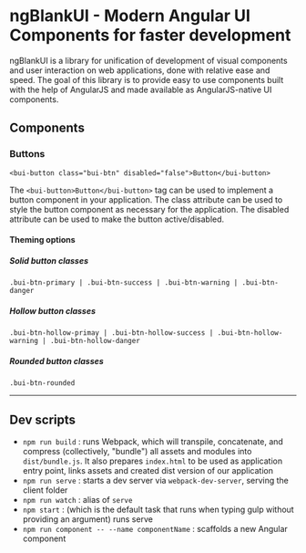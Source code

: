 # ngBlankUI - Modern Angular UI Components for faster development

ngBlankUI is a library for unification of development of visual components and user interaction on web applications, done with relative ease and speed. The goal of this library is to provide easy to use components built with the help of AngularJS and made available as AngularJS-native UI components. 

## Components
### Buttons
```
<bui-button class="bui-btn" disabled="false">Button</bui-button>
```
The ```<bui-button>Button</bui-button>``` tag can be used to implement a button component in your application. The class attribute can be used to style the button  component as necessary for the application. The disabled attribute can be used to make the button active/disabled.
#### Theming options
##### Solid button classes
```
.bui-btn-primary | .bui-btn-success | .bui-btn-warning | .bui-btn-danger
```
##### Hollow button classes
```
.bui-btn-hollow-primay | .bui-btn-hollow-success | .bui-btn-hollow-warning | .bui-btn-hollow-danger
```
##### Rounded button classes
```
.bui-btn-rounded
```

---
## Dev scripts
 * `npm run build` : runs Webpack, which will transpile, concatenate, and compress (collectively, "bundle") all assets and modules into `dist/bundle.js`. It also prepares `index.html` to be used as application entry point, links assets and created dist version of our application
 * `npm run serve` : starts a dev server via `webpack-dev-server`, serving the client folder
 * `npm run watch` : alias of `serve`
 * `npm start` : (which is the default task that runs when typing gulp without providing an argument) runs serve
 * `npm run component -- --name componentName` : scaffolds a new Angular component
